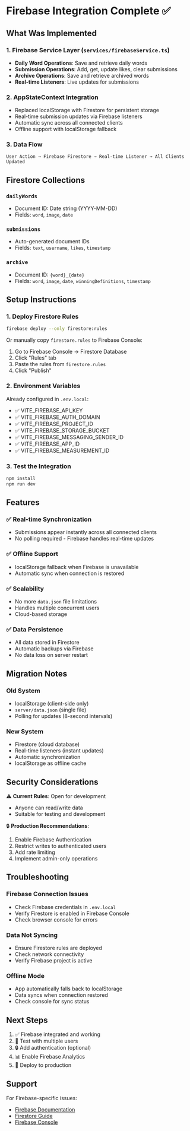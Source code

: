# Firebase Integration Complete ✅

## What Was Implemented

### 1. Firebase Service Layer (`services/firebaseService.ts`)
- **Daily Word Operations**: Save and retrieve daily words
- **Submission Operations**: Add, get, update likes, clear submissions
- **Archive Operations**: Save and retrieve archived words
- **Real-time Listeners**: Live updates for submissions

### 2. AppStateContext Integration
- Replaced localStorage with Firestore for persistent storage
- Real-time submission updates via Firebase listeners
- Automatic sync across all connected clients
- Offline support with localStorage fallback

### 3. Data Flow
```
User Action → Firebase Firestore → Real-time Listener → All Clients Updated
```

## Firestore Collections

### `dailyWords`
- Document ID: Date string (YYYY-MM-DD)
- Fields: `word`, `image`, `date`

### `submissions`
- Auto-generated document IDs
- Fields: `text`, `username`, `likes`, `timestamp`

### `archive`
- Document ID: `{word}_{date}`
- Fields: `word`, `image`, `date`, `winningDefinitions`, `timestamp`

## Setup Instructions

### 1. Deploy Firestore Rules
```bash
firebase deploy --only firestore:rules
```

Or manually copy `firestore.rules` to Firebase Console:
1. Go to Firebase Console → Firestore Database
2. Click "Rules" tab
3. Paste the rules from `firestore.rules`
4. Click "Publish"

### 2. Environment Variables
Already configured in `.env.local`:
- ✅ VITE_FIREBASE_API_KEY
- ✅ VITE_FIREBASE_AUTH_DOMAIN
- ✅ VITE_FIREBASE_PROJECT_ID
- ✅ VITE_FIREBASE_STORAGE_BUCKET
- ✅ VITE_FIREBASE_MESSAGING_SENDER_ID
- ✅ VITE_FIREBASE_APP_ID
- ✅ VITE_FIREBASE_MEASUREMENT_ID

### 3. Test the Integration
```bash
npm install
npm run dev
```

## Features

### ✅ Real-time Synchronization
- Submissions appear instantly across all connected clients
- No polling required - Firebase handles real-time updates

### ✅ Offline Support
- localStorage fallback when Firebase is unavailable
- Automatic sync when connection is restored

### ✅ Scalability
- No more `data.json` file limitations
- Handles multiple concurrent users
- Cloud-based storage

### ✅ Data Persistence
- All data stored in Firestore
- Automatic backups via Firebase
- No data loss on server restart

## Migration Notes

### Old System
- localStorage (client-side only)
- `server/data.json` (single file)
- Polling for updates (8-second intervals)

### New System
- Firestore (cloud database)
- Real-time listeners (instant updates)
- Automatic synchronization
- localStorage as offline cache

## Security Considerations

⚠️ **Current Rules**: Open for development
- Anyone can read/write data
- Suitable for testing and development

🔒 **Production Recommendations**:
1. Enable Firebase Authentication
2. Restrict writes to authenticated users
3. Add rate limiting
4. Implement admin-only operations

## Troubleshooting

### Firebase Connection Issues
- Check Firebase credentials in `.env.local`
- Verify Firestore is enabled in Firebase Console
- Check browser console for errors

### Data Not Syncing
- Ensure Firestore rules are deployed
- Check network connectivity
- Verify Firebase project is active

### Offline Mode
- App automatically falls back to localStorage
- Data syncs when connection restored
- Check console for sync status

## Next Steps

1. ✅ Firebase integrated and working
2. 🔄 Test with multiple users
3. 🔒 Add authentication (optional)
4. 📊 Enable Firebase Analytics
5. 🚀 Deploy to production

## Support

For Firebase-specific issues:
- [Firebase Documentation](https://firebase.google.com/docs)
- [Firestore Guide](https://firebase.google.com/docs/firestore)
- [Firebase Console](https://console.firebase.google.com)
